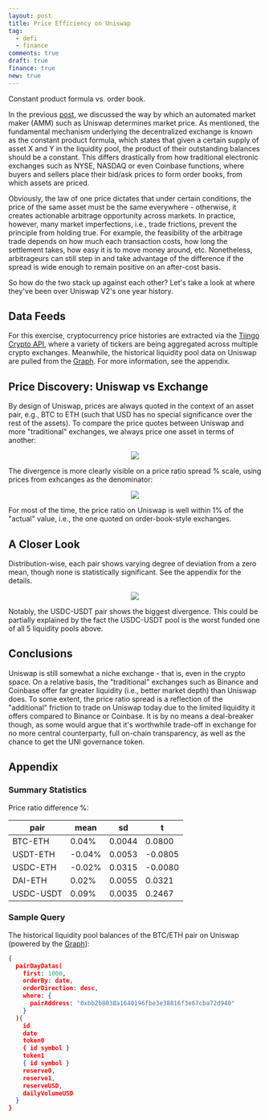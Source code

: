 ```yaml
---
layout: post
title: Price Efficiency on Uniswap
tag:
  - defi
  - finance
comments: true
draft: true
finance: true
new: true
---
```

Constant product formula vs. order book.

In the previous [post](/Dynamics-of-Liquidity-Pool-Returns-A-Uniswap-Example/), we discussed the way by which an automated market maker (AMM) such as Uniswap determines market price. As mentioned, the fundamental mechanism underlying the decentralized exchange is known as the constant product formula, which states that given a certain supply of asset X and Y in the liquidity pool, the product of their outstanding balances should be a constant. This differs drastically from how traditional electronic exchanges such as NYSE, NASDAQ or even Coinbase functions, where buyers and sellers place their bid/ask prices to form order books, from which assets are priced.

Obviously, the law of one price dictates that under certain conditions, the price of the same asset must be the same everywhere - otherwise, it creates actionable arbitrage opportunity across markets. In practice, however, many market imperfections, i.e., trade frictions, prevent the principle from holding true. For example, the feasibility of the arbitrage trade depends on how much each transaction costs, how long the settlement takes, how easy it is to move money around, etc. Nonetheless, arbitrageurs can still step in and take advantage of the difference if the spread is wide enough to remain positive on an after-cost basis.

So how do the two stack up against each other? Let's take a look at where they've been over Uniswap V2's one year history.

## Data Feeds

For this exercise, cryptocurrency price histories are extracted via the [Tiingo Crypto API](https://api.tiingo.com/products/crypto-api), where a variety of tickers are being aggregated across multiple crypto exchanges. Meanwhile, the historical liquidity pool data on Uniswap are pulled from the [Graph](https://thegraph.com/explorer/subgraph/uniswap/uniswap-v2). For more information, see the appendix.

## Price Discovery: Uniswap vs Exchange

By design of Uniswap, prices are always quoted in the context of an asset pair, e.g., BTC to ETH (such that USD has no special significance over the rest of the assets). To compare the price quotes between Uniswap and more "traditional" exchanges, we always price one asset in terms of another:

<div align="center">
  <img src="https://shawenyao.github.io/R/output/uniswap_vs_exchange/plot1_uniswap_vs_exchange.png" />
</div>

The divergence is more clearly visible on a price ratio spread % scale, using prices from exhcanges as the denominator:

<div align="center">
  <img src="https://shawenyao.github.io/R/output/uniswap_vs_exchange/plot2_uniswap_vs_exchange_diff.png" />
</div>

For most of the time, the price ratio on Uniswap is well within 1% of the "actual" value, i.e., the one quoted on order-book-style exchanges.

## A Closer Look

Distribution-wise, each pair shows varying degree of deviation from a zero mean, though none is statistically significant. See the appendix for the details.

<div align="center">
  <img src="https://shawenyao.github.io/R/output/uniswap_vs_exchange/plot3_uniswap_vs_exchange_distribution.png" />
</div>

Notably, the USDC-USDT pair shows the biggest divergence. This could be partially explained by the fact the USDC-USDT pool is the worst funded one of all 5 liquidity pools above.

## Conclusions

Uniswap is still somewhat a niche exchange - that is, even in the crypto space. On a relative basis, the "traditional" exchanges such as Binance and Coinbase offer far greater liquidity (i.e., better market depth) than Uniswap does. To some extent, the price ratio spread is a reflection of the "additional" friction to trade on Uniswap today due to the limited liquidity it offers compared to Binance or Coinbase. It is by no means a deal-breaker though, as some would argue that it's worthwhile trade-off in exchange for no more central counterparty, full on-chain transparency, as well as the chance to get the UNI governance token.

## Appendix

### Summary Statistics

Price ratio difference %:

| pair | mean | sd | t |
|---|---|---|---|
| BTC-ETH | 0.04% | 0.0044 | 0.0800 |
| USDT-ETH | -0.04% | 0.0053 | -0.0805 |
| USDC-ETH | -0.02% | 0.0315 | -0.0080 |
| DAI-ETH | 0.02% | 0.0055 | 0.0321 |
| USDC-USDT | 0.09% | 0.0035 | 0.2467 |


### Sample Query

The historical liquidity pool balances of the BTC/ETH pair on Uniswap (powered by the [Graph](https://thegraph.com/explorer/subgraph/uniswap/uniswap-v2)):

```json
{
  pairDayDatas(
    first: 1000,
    orderBy: date, 
    orderDirection: desc, 
    where: { 
      pairAddress: "0xbb2b8038a1640196fbe3e38816f3e67cba72d940"
    }
  ){
    id 
    date 
    token0
    { id symbol } 
    token1
    { id symbol } 
    reserve0,
    reserve1,
    reserveUSD,
    dailyVolumeUSD
  } 
}
```
